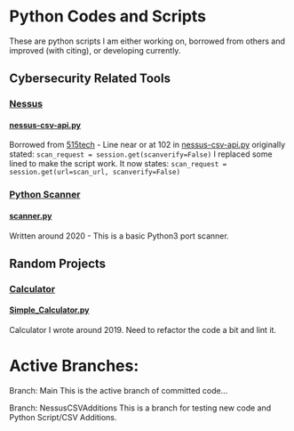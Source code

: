 # Python Codes and Scripts
These are python scripts I am either working on, borrowed from others and improved (with citing), or developing currently.

## Cybersecurity Related Tools
###  [Nessus](https://github.com/initcyber/Python/blob/master/CybersecurityTools/Nessus/)
#### [nessus-csv-api.py](https://github.com/initcyber/Python/blob/master/CybersecurityTools/Nessus/nessus-csv-api.py)
Borrowed from [515tech](https://www.515tech.com/post/how-to-collect-data-from-the-tenable-nessus-api) - Line near or at 102 in [nessus-csv-api.py](https://github.com/initcyber/Python/blob/master/CybersecurityTools/Nessus/nessus-csv-api.py) 
 originally stated: 
	 `scan_request = session.get(scanverify=False)`
 I replaced some lined to make the script work. It now states:
 	 `scan_request = session.get(url=scan_url, scanverify=False)`

### [Python Scanner](https://github.com/initcyber/Python/blob/master/CybersecurityTools/Python%20Scanner/)
#### [scanner.py](https://github.com/initcyber/Python/blob/master/CybersecurityTools/Python%20Scanner/scanner.py)
Written around 2020 - This is a basic Python3 port scanner. 

## Random Projects
### [Calculator](https://github.com/initcyber/Python/tree/master/Calculator)
#### [Simple_Calculator.py](https://github.com/initcyber/Python/tree/master/Calculator/Simple%20Calculator.py)
Calculator I wrote around 2019. Need to refactor the code a bit and lint it.

# Active Branches:
Branch: Main
This is the active branch of committed code...

Branch: NessusCSVAdditions
This is a branch for testing new code and Python Script/CSV Additions.
